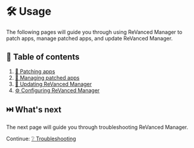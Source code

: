 # 🛠️ Usage

The following pages will guide you through using ReVanced Manager to patch apps, manage patched apps, and update ReVanced Manager.

## 📖 Table of contents

1. [🧩 Patching apps](2_1_patching.md)
2. [🧰 Managing patched apps](2_2_managing.md)
3. [🔄 Updating ReVanced Manager](2_3_updating.md)
4. [⚙️ Configuring ReVanced Manager](2_4_settings.md)

## ⏭️ What's next

The next page will guide you through troubleshooting ReVanced Manager.

Continue: [❔ Troubleshooting](3_troubleshooting.md)
